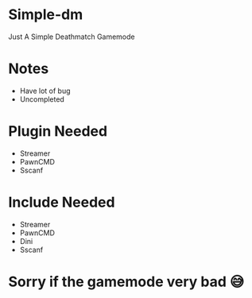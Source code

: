 # Simple-dm
Just A Simple Deathmatch Gamemode

# Notes
- Have lot of bug
- Uncompleted

# Plugin Needed
- Streamer
- PawnCMD
- Sscanf

# Include Needed
- Streamer
- PawnCMD
- Dini
- Sscanf

# Sorry if the gamemode very bad 😅
